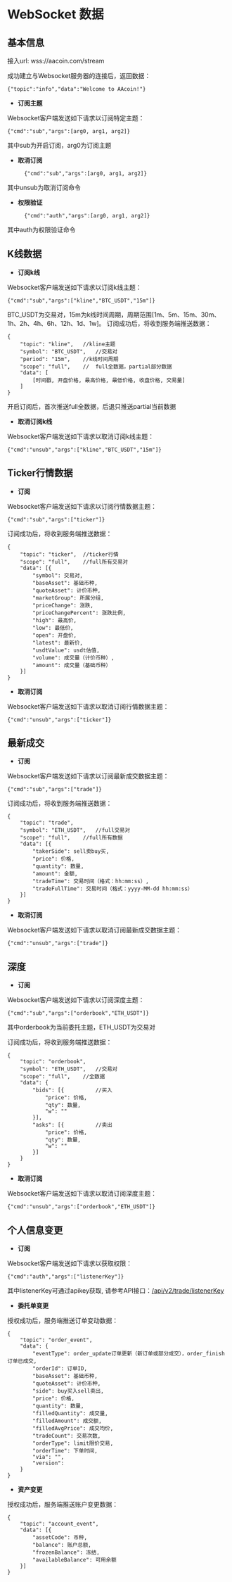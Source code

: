 # WebSocket 数据 #

## 基本信息 ##

接入url: wss://aacoin.com/stream

成功建立与Websocket服务器的连接后，返回数据：

    {"topic":"info","data":"Welcome to AAcoin!"}
    

- **订阅主题**

Websocket客户端发送如下请求以订阅特定主题：

    {"cmd":"sub","args":[arg0, arg1, arg2]}
    
其中sub为开启订阅，arg0为订阅主题

- **取消订阅**

        {"cmd":"sub","args":[arg0, arg1, arg2]}
    
    
其中unsub为取消订阅命令

- **权限验证**

        {"cmd":"auth","args":[arg0, arg1, arg2]}

其中auth为权限验证命令

## K线数据 ##

- **订阅k线**

Websocket客户端发送如下请求以订阅k线主题：

    {"cmd":"sub","args":["kline","BTC_USDT","15m"]}
    
BTC_USDT为交易对，15m为k线时间周期，周期范围[1m、5m、15m、30m、1h、2h、4h、6h、12h、1d、1w]。
订阅成功后，将收到服务端推送数据：

    {
    	"topic": "kline",   //kline主题
    	"symbol": "BTC_USDT",   //交易对
    	"period": "15m",    //k线时间周期
    	"scope": "full",    //  full全数据，partial部分数据
    	"data": [
    		[时间戳, 开盘价格, 最高价格, 最低价格, 收盘价格, 交易量]
    	]
    }
开启订阅后，首次推送full全数据，后退只推送partial当前数据
    
- **取消订阅k线**

Websocket客户端发送如下请求以取消订阅k线主题：

    {"cmd":"unsub","args":["kline","BTC_USDT","15m"]}
    

## Ticker行情数据 ##

- **订阅**

Websocket客户端发送如下请求以订阅行情数据主题：

    {"cmd":"sub","args":["ticker"]}
    
订阅成功后，将收到服务端推送数据：

    {
    	"topic": "ticker",  //ticker行情
    	"scope": "full",    //full所有交易对
    	"data": [{
    		"symbol": 交易对,   
    		"baseAsset": 基础币种,     
    		"quoteAsset": 计价币种, 
    		"marketGroup": 所属分组, 
    		"priceChange": 涨跌,
    		"priceChangePercent": 涨跌比例,
    		"high": 最高价,
    		"low": 最低价,
    		"open": 开盘价,
    		"latest": 最新价,
    		"usdtValue": usdt估值,
    		"volume": 成交量（计价币种）,
    		"amount": 成交量（基础币种）
    	}]
    }
    
- **取消订阅**

Websocket客户端发送如下请求以取消订阅行情数据主题：

    {"cmd":"unsub","args":["ticker"]}
    

## 最新成交 ##

- **订阅**

Websocket客户端发送如下请求以订阅最新成交数据主题：

    {"cmd":"sub","args":["trade"]}
    
订阅成功后，将收到服务端推送数据：

    {
    	"topic": "trade",
    	"symbol": "ETH_USDT",   //full交易对
    	"scope": "full",    //full所有数据
    	"data": [{
    		"takerSide": sell卖buy买,
    		"price": 价格,
    		"quantity": 数量,
    		"amount": 金额,
    		"tradeTime": 交易时间（格式：hh:mm:ss）,
    		"tradeFullTime": 交易时间（格式：yyyy-MM-dd hh:mm:ss）
    	}]
    }
    
- **取消订阅**

Websocket客户端发送如下请求以取消订阅最新成交数据主题：

    {"cmd":"unsub","args":["trade"]}
    
## 深度 ##

- **订阅**

Websocket客户端发送如下请求以订阅深度主题：

    {"cmd":"sub","args":["orderbook","ETH_USDT"]}
    
其中orderbook为当前委托主题，ETH_USDT为交易对
    
订阅成功后，将收到服务端推送数据：

    {
    	"topic": "orderbook",
    	"symbol": "ETH_USDT",   //交易对
    	"scope": "full",    //全数据
    	"data": {
    		"bids": [{          //买入
    			"price": 价格,
    			"qty": 数量,
    			"w": ""
    		}],
    		"asks": [{          //卖出
    			"price": 价格,
    			"qty": 数量,
    			"w": ""
    		}]
    	}
    }
    
- **取消订阅**

Websocket客户端发送如下请求以取消订阅深度主题：

    {"cmd":"unsub","args":["orderbook","ETH_USDT"]}
    
## 个人信息变更 ##

- **订阅**

Websocket客户端发送如下请求以获取权限：

    {"cmd":"auth","args":["listenerKey"]}
    
    
其中listenerKey可通过apikey获取, 请参考API接口：[/api/v2/trade/listenerKey](https://github.com/aacoinapi/API_Docs/blob/master/REST_api_reference.md)
    
- **委托单变更**
    
授权成功后，服务端推送订单变动数据：

    {
    	"topic": "order_event",
    	"data": {
    		"eventType": order_update订单更新（新订单或部分成交），order_finish订单已成交,
    		"orderId": 订单ID,
    		"baseAsset": 基础币种,
    		"quoteAsset": 计价币种,
    		"side": buy买入sell卖出,
    		"price": 价格,
    		"quantity": 数量,
    		"filledQuantity": 成交量,
    		"filledAmount": 成交额,
    		"filledAvgPrice": 成交均价,
    		"tradeCount": 交易次数,
    		"orderType": limit限价交易,
    		"orderTime": 下单时间,
    		"via": "",
    		"version": 
    	}
    }
   
- **资产变更**

    
授权成功后，服务端推送账户变更数据：

    {
    	"topic": "account_event",
    	"data": [{
    		"assetCode": 币种,
    		"balance": 账户总额,
    		"frozenBalance": 冻结,
    		"availableBalance": 可用余额
    	}]
    }
     
